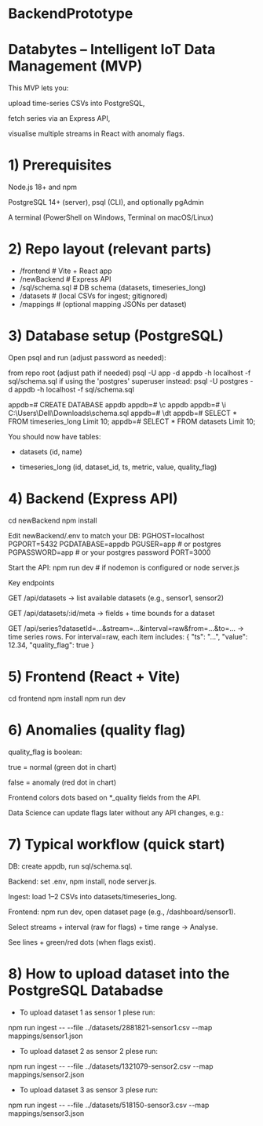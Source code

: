 # BackendPrototype

# Databytes – Intelligent IoT Data Management (MVP)

This MVP lets you:

upload time-series CSVs into PostgreSQL,

fetch series via an Express API,

visualise multiple streams in React with anomaly flags.

# 1) Prerequisites

Node.js 18+ and npm

PostgreSQL 14+ (server), psql (CLI), and optionally pgAdmin

A terminal (PowerShell on Windows, Terminal on macOS/Linux)

# 2) Repo layout (relevant parts)

- /frontend          # Vite + React app
- /newBackend        # Express API
- /sql/schema.sql    # DB schema (datasets, timeseries_long)
- /datasets          # (local CSVs for ingest; gitignored)
- /mappings          # (optional mapping JSONs per dataset)

# 3) Database setup (PostgreSQL)

Open psql and run (adjust password as needed):

from repo root (adjust path if needed)
psql -U app -d appdb -h localhost -f sql/schema.sql
if using the 'postgres' superuser instead:
psql -U postgres -d appdb -h localhost -f sql/schema.sql


appdb=# CREATE DATABASE appdb 
appdb=# \c appdb 
appdb=# \i C:\Users\Dell\Downloads\schema.sql 
appdb=# \dt 
appdb=# SELECT * FROM timeseries_long Limit 10; 
appdb=# SELECT * FROM datasets Limit 10; 

You should now have tables:

- datasets (id, name)

- timeseries_long (id, dataset_id, ts, metric, value, quality_flag)

# 4) Backend (Express API)

cd newBackend
npm install

Edit newBackend/.env to match your DB:
PGHOST=localhost
PGPORT=5432
PGDATABASE=appdb
PGUSER=app        # or postgres
PGPASSWORD=app    # or your postgres password
PORT=3000

Start the API:
npm run dev   # if nodemon is configured
or
node server.js

Key endpoints

GET /api/datasets
→ list available datasets (e.g., sensor1, sensor2)

GET /api/datasets/:id/meta
→ fields + time bounds for a dataset

GET /api/series?datasetId=...&stream=...&interval=raw&from=...&to=...
→ time series rows. For interval=raw, each item includes:
{ "ts": "...", "value": 12.34, "quality_flag": true }

# 5) Frontend (React + Vite)
cd frontend
npm install
npm run dev

# 6) Anomalies (quality flag)

quality_flag is boolean:

true = normal (green dot in chart)

false = anomaly (red dot in chart)

Frontend colors dots based on *_quality fields from the API.

Data Science can update flags later without any API changes, e.g.:
# 7) Typical workflow (quick start)

DB: create appdb, run sql/schema.sql.

Backend: set .env, npm install, node server.js.

Ingest: load 1–2 CSVs into datasets/timeseries_long.

Frontend: npm run dev, open dataset page (e.g., /dashboard/sensor1).

Select streams + interval (raw for flags) + time range → Analyse.

See lines + green/red dots (when flags exist). 

# 8) How to upload dataset into the PostgreSQL Databadse

- To upload dataset 1 as sensor 1 plese run:

npm run ingest -- --file ../datasets/2881821-sensor1.csv --map mappings/sensor1.json

- To upload dataset 2 as sensor 2 plese run:

npm run ingest -- --file ../datasets/1321079-sensor2.csv --map mappings/sensor2.json

- To upload dataset 3 as sensor 3 plese run:

npm run ingest -- --file ../datasets/518150-sensor3.csv --map mappings/sensor3.json


